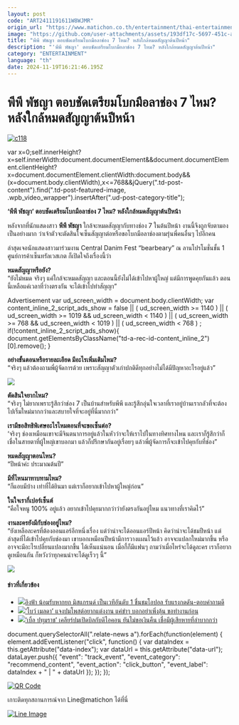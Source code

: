 ```yaml
---
layout: post
code: "ART2411191611W8WJMR"
origin_url: "https://www.matichon.co.th/entertainment/thai-entertainment/news_4907574"
image: "https://github.com/user-attachments/assets/193df17c-5697-451c-afd6-a3cca3c74ae2"
title: "พีพี พัชญา ตอบชัดเตรียมโบกมือลาช่อง 7 ไหม? หลังใกล้หมดสัญญาต้นปีหน้า"
description: "'พีพี พัชญา' ตอบชัดเตรียมโบกมือลาช่อง 7 ไหม? หลังใกล้หมดสัญญาต้นปีหน้า"
category: "ENTERTAINMENT"
language: "th"
date: 2024-11-19T16:21:46.195Z
---
```


# พีพี พัชญา ตอบชัดเตรียมโบกมือลาช่อง 7 ไหม? หลังใกล้หมดสัญญาต้นปีหน้า

[![](https://www.matichon.co.th/wp-content/uploads/2024/11/c118.jpg "c118")](https://www.matichon.co.th/wp-content/uploads/2024/11/c118.jpg)

var x=0;self.innerHeight?x=self.innerWidth:document.documentElement&&document.documentElement.clientHeight?x=document.documentElement.clientWidth:document.body&&(x=document.body.clientWidth),x<=768&&jQuery(".td-post-content").find(".td-post-featured-image, .wpb\_video\_wrapper").insertAfter(".ud-post-category-title");

**‘พีพี พัชญา’ ตอบชัดเตรียมโบกมือลาช่อง 7 ไหม? หลังใกล้หมดสัญญาต้นปีหน้า**

หลังจากที่นักแสดงสาว **พีพี พัชญา** ใกล้จะหมดสัญญากับทางช่อง 7 ในต้นปีหน้า งานนี้จึงถูกจับตามองเป็นอย่างมาก ว่าเจ้าตัวจะตัดสินใจเซ็นสัญญาต่อหรือขอโบกมือลาช่องตามรุ่นพี่คนอื่นๆ ไปอีกคน

ล่าสุดเจอนักแสดงสาวมาร่วมงาน Central Danim Fest “bearbeary” ณ ลานโปรโมชั่นชั้น 1 ศูนย์การค้าเซ็นทรัลเวสเกต ก็เปิดใจถึงเรื่องนี้ว่า

**หมดสัญญาหรือยัง?**  
“ยังไม่หมด จริงๆ แค่ใกล้จะหมดสัญญา และตอนนี้ยังไม่ได้เข้าไปหาผู้ใหญ่ แต่มีการพูดคุยกันแล้ว ตอนนี้เหลือแค่เวลาที่ว่างตรงกัน จะได้เข้าไปทำสัญญา”

Advertisement var ud\_screen\_width = document.body.clientWidth; var content\_inline\_2\_script\_ads\_show = false || ( ud\_screen\_width >= 1140 ) || ( ud\_screen\_width >= 1019 && ud\_screen\_width < 1140 ) || ( ud\_screen\_width >= 768 && ud\_screen\_width < 1019 ) || ( ud\_screen\_width < 768 ) ; if(!content\_inline\_2\_script\_ads\_show){ document.getElementsByClassName("td-a-rec-id-content\_inline\_2")\[0\].remove(); }

**อย่างขั้นตอนหรือรายละเอียด มีอะไรเพิ่มเติมไหม?**  
“จริงๆ แล้วต้องถามพี่ผู้จัดการด้วย เพราะสัญญาตัวเก่าปกติดีทุกอย่างไม่ได้มีปัญหาอะไรอยู่แล้ว”

![](https://www.matichon.co.th/wp-content/uploads/2024/11/147175_0.jpg)

**ตัดสินใจยากไหม?**  
“จริงๆ ไม่ยากเพราะรู้สึกว่าช่อง 7 เป็นบ้านสำหรับพีพี และรู้สึกอุ่นใจเวลาที่เราอยู่บ้านเรากลัวที่จะต้องไปเริ่มใหม่มากกว่าและสบายใจที่จะอยู่ที่นี่มากกว่า”

**เรามีขอสิทธิพิเศษอะไรไหมตอนที่จะขอเซ็นต่อ?**  
‘จริงๆ ช่องเหมือนเขาจะมีจินตนาการอยู่แล้วในหัวว่าจะให้เราไปในทางทิศทางไหน และเราก็รู้สึกว่าก็เชื่อในสายตาที่ผู้ใหญ่เขาบอกมา แล้วก็ปรึกษากันอยู่เรื่อยๆ แล้วพี่ผู้จัดการก็จะเข้าไปคุยกับที่ช่อง”

**หมดสัญญาตอนไหน?**  
“ปีหน้าค่ะ ประมาณต้นปี”

**มีที่ไหนมาทาบทามไหม?**  
“ก็แอบมีบ้าง เท่าที่ได้ยินมา แต่เราก็อยากเข้าไปหาผู้ใหญ่ก่อน”

**ในใจเรากี่เปอร์เซ็นต์**  
“คือใจหนู 100% อยู่แล้ว อยากเข้าไปคุยมากกว่าว่ายังตรงกันอยู่ไหม แนวทางที่เราคิดไว้”

**งานละครยังมีกับช่องอยู่ไหม?**  
“ยังเหลือละครที่ต้องออนแอร์อีกหนึ่งเรื่อง แต่ว่าน่าจะได้ออนแอร์ปีหน้า คิดว่าน่าจะได้ชมปีหน้า แต่ล่าสุดที่ได้เข้าไปคุยกับช่องมา เขาบอกเหมือนปีหน้ามีการวางแผนไว้แล้ว อาจจะแปลกใหม่มากขึ้น หรืออาจจะมีอะไรเปลี่ยนแปลงมากขึ้น ได้เห็นแน่นอน เมื่อกี้ก็มีแฟนๆ ถามว่าเมื่อไหร่จะได้ดูละคร เราก็อยากดูเหมือนกัน ก็หวังว่าทุกคนน่าจะได้ดูเร็วๆ นี้”

![](https://www.matichon.co.th/wp-content/uploads/2024/11/147173_0.jpg)

#### ข่าวที่เกี่ยวข้อง

*   [![](https://www.matichon.co.th/wp-content/uploads/2024/11/c108.jpg)อิงฟ้า น้อมรับหากยก มิสแกรนด์ เป็นเวทีอันดับ 1 ชื่นชมโอปอล รับแรงกดดัน-ตอบคำถามดี](https://www.matichon.co.th/entertainment/thai-entertainment/news_4907468)
*   [![](https://www.matichon.co.th/wp-content/uploads/2024/11/bow.jpg)‘โบว์ เมลดา’ แจงปมโพสต์อยากแต่งงาน แค่ขำๆ บอกอย่าเพิ่งลุ้น ขอทำงานก่อน](https://www.matichon.co.th/entertainment/thai-entertainment/news_4907460)
*   [![](https://www.matichon.co.th/wp-content/uploads/2024/11/ble.jpg)‘เบิ้ล ปทุมราช’ เคลียร์ปมเปิดบิลกับดิไอคอน ยันไม่ขอเงินคืน เชื่อมีผู้เสียหายที่ลำบากกว่า](https://www.matichon.co.th/entertainment/thai-entertainment/news_4907431)

document.querySelectorAll(".relate-news a").forEach(function(element) { element.addEventListener("click", function() { var dataIndex = this.getAttribute("data-index"); var dataUrl = this.getAttribute("data-url"); dataLayer.push({ "event": "track\_event", "event\_category": "recommend\_content", "event\_action": "click\_button", "event\_label": dataIndex + " | " + dataUrl }); }); });

[![QR Code](https://www.matichon.co.th/wp-content/uploads/2023/07/wob1371z.jpg)](https://lin.ee/ht0nDxX)

เกาะติดทุกสถานการณ์จาก Line@matichon ได้ที่นี่

[![Line Image](https://www.matichon.co.th/wp-content/uploads/2023/07/th.png)](https://lin.ee/ht0nDxX)